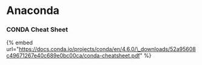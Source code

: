 # Anaconda

### CONDA Cheat Sheet

{% embed url="https://docs.conda.io/projects/conda/en/4.6.0/\_downloads/52a95608c49671267e40c689e0bc00ca/conda-cheatsheet.pdf" %}




